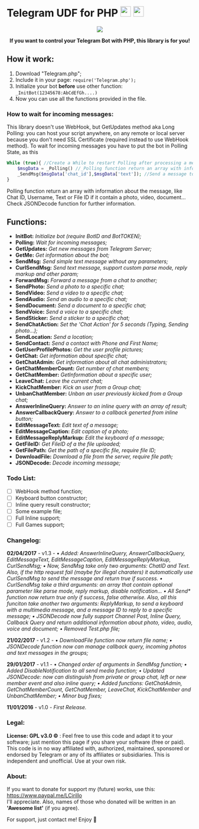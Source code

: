 # Telegram UDF for PHP <img src="https://s30.postimg.org/h95ulyoap/telegram_icon.png" width="28"> <img src="https://s27.postimg.org/42x1gujn7/icon_php.png" width="28">

<p align="center">
  <img src="https://s27.postimg.org/p28idh5wz/Banner.png"><br>
</p>
<p align="center">
  <b>If you want to control your Telegram Bot with PHP, this library is for you!</b><br>
</p>

## How it work:

1. Download "Telegram.php";
2. Include it in your page: `require('Telegram.php');`
3. Initialize your bot **before** use other function: `_InitBot(12345678:AbCdEfGh....)`
4. Now you can use all the functions provided in the file.

### How to wait for incoming messages:

This library doesn't use WebHook, but GetUpdates method aka Long Polling: you can host your script anywhere, on any remote or local server because you don't need SSL Certificate (required instead to use WebHook method).
To wait for incoming messages you have to put the bot in Polling State, as this

```php
While (true){ //Create a While to restart Polling after processing a messag
	$msgData = _Polling() //_Polling function return an array with info about message
	_SendMsg($msgData['chat_id'],$msgData['text']); //Send a message to the same user with the same text
}
```
Polling function return an array with information about the message, like Chat ID, Username, Text or File ID if it contain a photo, video, document... Check JSONDecode function for further information.


## Functions:
* **InitBot:** _Initialize bot (require BotID and BotTOKEN);_
* **Polling:** _Wait for incoming messages;_
* **GetUpdates:** _Get new messages from Telegram Server;_
* **GetMe:** _Get information about the bot;_
* **SendMsg:** _Send simple text message without any parameters;_
* **CurlSendMsg:** _Send text message, support custom parse mode, reply markup and other param;_
* **ForwardMsg:** _Forward a message from a chat to another;_
* **SendPhoto:** _Send a photo to a specific chat;_
* **SendVideo:** _Send a video to a specific chat;_
* **SendAudio:** _Send an audio to a specific chat;_
* **SendDocument:** _Send a document to a specific chat;_
* **SendVoice:** _Send a voice to a specific chat;_
* **SendSticker:** _Send a sticker to a specific chat;_
* **SendChatAction:** _Set the 'Chat Action' for 5 seconds (Typing, Sending photo...);_
* **SendLocation:** _Send a location;_
* **SendContact:** _Send a contact with Phone and First Name;_
* **GetUserProfilePhotos:** _Get the user profile pictures;_
* **GetChat:** _Get information about specific chat;_
* **GetChatAdmin:** _Get information about all chat administrators;_
* **GetChatMemberCount:** _Get number of chat members;_
* **GetChatMember:** _GetInformation about a specific user;_
* **LeaveChat:** _Leave the current chat;_
* **KickChatMember:** _Kick an user from a Group chat;_
* **UnbanChatMember:** _Unban an user previously kicked from a Group chat;_
* **AnswerInlineQuery:** _Answer to an inline query with an array of result;_
* **AnswerCallbackQuery:** _Answer to a callback generted from inline button;_
* **EditMessageText:** _Edit text of a message;_
* **EditMessageCaption:** _Edit caption of a photo;_
* **EditMessageReplyMarkup:** _Edit the keyboard of a message;_
* **GetFileID:** _Get FileID of a the file uploaded;_
* **GetFilePath:** _Get the path of a specific file, require file ID;_
* **DownloadFile:** _Download a file from the server, require file path;_
* **JSONDecode:** _Decode incoming message;_

### Todo List:
- [ ] WebHook method function;
- [ ] Keyboard button constructor;
- [ ] Inline query result constructor;
- [ ] Some example file;
- [ ] Full Inline support;
- [ ] Full Games support;

### Changelog:
**02/04/2017** - v1.3 - • _Added: AnswerInlineQuery, AnswerCallbackQuery, EditMessageText, EditMessageCaption, EditMessageReplyMarkup, CurlSendMsg; • Now, SendMsg take only two arguments: ChatID and Text. Also, if the http request fail (maybe for illegal charaters) it automatically use CurlSendMsg to send the message and return true if success. • CurlSendMsg take a third arguments: an array that contain optional parameter like parse mode, reply markup, disable notification... • All Send* function now return true only if success, false otherwise. Also, all this funciton take another two arguments: ReplyMarkup, to send a keyboard with a multimedia message, and a message ID to reply to a specific message; • JSONDecode now fully support Channel Post, Inline Query, Callback Query and return additional information about photo, video, audio, voice and document; • Removed Test.php file;_ 

**21/02/2017** - v1.2 - • _DownloadFile function now return file name; • JSONDecode function now can manage callback query, incoming photos and text messages in the groups;_

**29/01/2017** - v1.1 - • _Changed order of arguments in SendMsg function; • Added DisableNotification to all send media function; • Updated JSONDecode: now can distinguish from private or group chat, left or new member event and also inline query; • Added functions: GetChatAdmin, GetChatMemberCount, GetChatMember, LeaveChat, KickChatMember and UnbanChatMember; • Minor bug fixes;_

**11/01/2016** - v1.0 - _First Release._

### Legal:
**License: GPL v3.0 ©** : Feel free to use this code and adapt it to your software; just mention this page if you share your software (free or paid).  
This code is in no way affiliated with, authorized, maintained, sponsored or endorsed by Telegram or any of its affiliates or subsidiaries. This is independent and unofficial. Use at your own risk.

### About:
If you want to donate for support my (future) works, use this: https://www.paypal.me/LCirillo  
I'll appreciate. Also, names of those who donated will be written in an **'Awesome list'** (if you agree).

For support, just contact me! Enjoy 🎉
